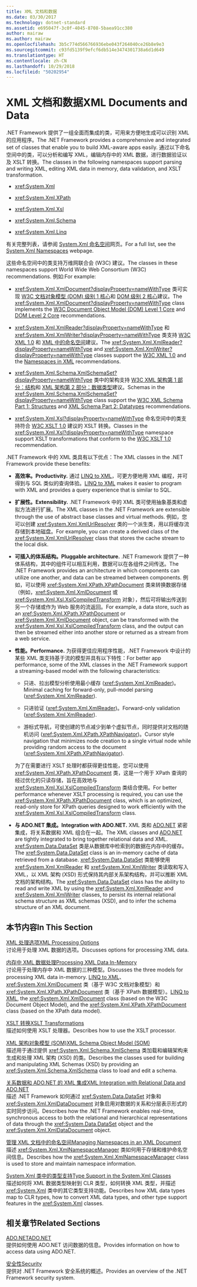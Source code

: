 ```yaml
---
title: XML 文档和数据
ms.date: 03/30/2017
ms.technology: dotnet-standard
ms.assetid: e695047f-3c0f-4045-8708-5baea91cc380
author: mairaw
ms.author: mairaw
ms.openlocfilehash: 3b5c774d566766936ebe043f264040ce26b8e9e3
ms.sourcegitcommit: c93fd5139f9efcf6db514e3474301738a6d1d649
ms.translationtype: HT
ms.contentlocale: zh-CN
ms.lasthandoff: 10/29/2018
ms.locfileid: "50202954"
---
```

# <a name="xml-documents-and-data"></a><span data-ttu-id="738eb-102">XML 文档和数据</span><span class="sxs-lookup"><span data-stu-id="738eb-102">XML Documents and Data</span></span>
<span data-ttu-id="738eb-103">.NET Framework 提供了一组全面而集成的类，可用来方便地生成可以识别 XML 的应用程序。</span><span class="sxs-lookup"><span data-stu-id="738eb-103">The .NET Framework provides a comprehensive and integrated set of classes that enable you to build XML-aware apps easily.</span></span> <span data-ttu-id="738eb-104">通过以下命名空间中的类，可以分析和编写 XML，编辑内存中的 XML 数据，进行数据验证以及 XSLT 转换。</span><span class="sxs-lookup"><span data-stu-id="738eb-104">The classes in the following namespaces support parsing and writing XML, editing XML data in memory, data validation, and XSLT transformation.</span></span>  
  
-   <xref:System.Xml>  
  
-   <xref:System.Xml.XPath>  
  
-   <xref:System.Xml.Xsl>  
  
-   <xref:System.Xml.Schema>  
  
-   <xref:System.Xml.Linq>  
  
 <span data-ttu-id="738eb-105">有关完整列表，请参阅 [System.Xml 命名空间](https://msdn.microsoft.com/library/gg145036.aspx)网页。</span><span class="sxs-lookup"><span data-stu-id="738eb-105">For a full list, see the [System.Xml Namespaces](https://msdn.microsoft.com/library/gg145036.aspx) webpage.</span></span>  
  
 <span data-ttu-id="738eb-106">这些命名空间中的类支持万维网联合会 (W3C) 建议。</span><span class="sxs-lookup"><span data-stu-id="738eb-106">The classes in these namespaces support World Wide Web Consortium (W3C) recommendations.</span></span> <span data-ttu-id="738eb-107">例如:</span><span class="sxs-lookup"><span data-stu-id="738eb-107">For example:</span></span>  
  
-   <span data-ttu-id="738eb-108"><xref:System.Xml.XmlDocument?displayProperty=nameWithType> 类可实现 [W3C 文档对象模型 (DOM) 级别 1 核心](https://www.w3.org/TR/REC-DOM-Level-1/)和 [DOM 级别 2 核心](https://www.w3.org/TR/DOM-Level-2-Core/)建议。</span><span class="sxs-lookup"><span data-stu-id="738eb-108">The <xref:System.Xml.XmlDocument?displayProperty=nameWithType> class implements the [W3C Document Object Model (DOM) Level 1 Core](https://www.w3.org/TR/REC-DOM-Level-1/) and [DOM Level 2 Core](https://www.w3.org/TR/DOM-Level-2-Core/) recommendations.</span></span>  
  
-   <span data-ttu-id="738eb-109"><xref:System.Xml.XmlReader?displayProperty=nameWithType> 和 <xref:System.Xml.XmlWriter?displayProperty=nameWithType> 类支持 [W3C XML 1.0](https://www.w3.org/TR/2006/REC-xml-20060816/) 和 [XML 中的命名空间](https://www.w3.org/TR/REC-xml-names/)建议。</span><span class="sxs-lookup"><span data-stu-id="738eb-109">The <xref:System.Xml.XmlReader?displayProperty=nameWithType> and <xref:System.Xml.XmlWriter?displayProperty=nameWithType> classes support the [W3C XML 1.0](https://www.w3.org/TR/2006/REC-xml-20060816/) and the [Namespaces in XML](https://www.w3.org/TR/REC-xml-names/) recommendations.</span></span>  
  
-   <span data-ttu-id="738eb-110"><xref:System.Xml.Schema.XmlSchemaSet?displayProperty=nameWithType> 类中的架构支持 [W3C XML 架构第 1 部分：结构](https://www.w3.org/TR/xmlschema-1/)和 [XML 架构第 2 部分：数据类型](https://www.w3.org/TR/xmlschema-2/)建议。</span><span class="sxs-lookup"><span data-stu-id="738eb-110">Schemas in the <xref:System.Xml.Schema.XmlSchemaSet?displayProperty=nameWithType> class support the [W3C XML Schema Part 1: Structures](https://www.w3.org/TR/xmlschema-1/) and [XML Schema Part 2: Datatypes](https://www.w3.org/TR/xmlschema-2/) recommendations.</span></span>  
  
-   <span data-ttu-id="738eb-111"><xref:System.Xml.Xsl?displayProperty=nameWithType> 命名空间中的类支持符合 [W3C XSLT 1.0](https://www.w3.org/TR/xslt) 建议的 XSLT 转换。</span><span class="sxs-lookup"><span data-stu-id="738eb-111">Classes in the <xref:System.Xml.Xsl?displayProperty=nameWithType> namespace support XSLT transformations that conform to the [W3C XSLT 1.0](https://www.w3.org/TR/xslt) recommendation.</span></span>  
  
 <span data-ttu-id="738eb-112">.NET Framework 中的 XML 类具有以下优点：</span><span class="sxs-lookup"><span data-stu-id="738eb-112">The XML classes in the .NET Framework provide these benefits:</span></span>  
  
-   <span data-ttu-id="738eb-113">**高效率。**</span><span class="sxs-lookup"><span data-stu-id="738eb-113">**Productivity.**</span></span> <span data-ttu-id="738eb-114">通过 [LINQ to XML](https://msdn.microsoft.com/library/f0fe21e9-ee43-4a55-b91a-0800e5782c13)，可更方便地用 XML 编程，并可得到与 SQL 类似的查询体验。</span><span class="sxs-lookup"><span data-stu-id="738eb-114">[LINQ to XML](https://msdn.microsoft.com/library/f0fe21e9-ee43-4a55-b91a-0800e5782c13) makes it easier to program with XML and provides a query experience that is similar to SQL.</span></span>  
  
-   <span data-ttu-id="738eb-115">**扩展性。**</span><span class="sxs-lookup"><span data-stu-id="738eb-115">**Extensibility.**</span></span> <span data-ttu-id="738eb-116">.NET Framework 中的 XML 类可使用抽象基类和虚拟方法进行扩展。</span><span class="sxs-lookup"><span data-stu-id="738eb-116">The XML classes in the .NET Framework are extensible through the use of abstract base classes and virtual methods.</span></span> <span data-ttu-id="738eb-117">例如，您可以创建 <xref:System.Xml.XmlUrlResolver> 类的一个派生类，用以将缓存流存储到本地磁盘。</span><span class="sxs-lookup"><span data-stu-id="738eb-117">For example, you can create a derived class of the <xref:System.Xml.XmlUrlResolver> class that stores the cache stream to the local disk.</span></span>  
  
-   <span data-ttu-id="738eb-118">**可插入的体系结构。**</span><span class="sxs-lookup"><span data-stu-id="738eb-118">**Pluggable architecture.**</span></span> <span data-ttu-id="738eb-119">.NET Framework 提供了一种体系结构，其中的组件可以相互利用，数据可以在各组件之间传送。</span><span class="sxs-lookup"><span data-stu-id="738eb-119">The .NET Framework provides an architecture in which components can utilize one another, and data can be streamed between components.</span></span> <span data-ttu-id="738eb-120">例如，可以使用 <xref:System.Xml.XPath.XPathDocument> 类来转换数据存储（例如，<xref:System.Xml.XmlDocument> 或 <xref:System.Xml.Xsl.XslCompiledTransform> 对象），然后可将输出传送到另一个存储或作为 Web 服务的流返回。</span><span class="sxs-lookup"><span data-stu-id="738eb-120">For example, a data store, such as an <xref:System.Xml.XPath.XPathDocument> or <xref:System.Xml.XmlDocument> object, can be transformed with the <xref:System.Xml.Xsl.XslCompiledTransform> class, and the output can then be streamed either into another store or returned as a stream from a web service.</span></span>  
  
-   <span data-ttu-id="738eb-121">**性能。**</span><span class="sxs-lookup"><span data-stu-id="738eb-121">**Performance.**</span></span> <span data-ttu-id="738eb-122">为获得更佳应用程序性能，.NET Framework 中设计的某些 XML 类支持基于流的模型并具有以下特性：</span><span class="sxs-lookup"><span data-stu-id="738eb-122">For better app performance, some of the XML classes in the .NET Framework support a streaming-based model with the following characteristics:</span></span>  
  
    -   <span data-ttu-id="738eb-123">只进、拉出模型分析使用最小缓存 (<xref:System.Xml.XmlReader>)。</span><span class="sxs-lookup"><span data-stu-id="738eb-123">Minimal caching for forward-only, pull-model parsing (<xref:System.Xml.XmlReader>).</span></span>  
  
    -   <span data-ttu-id="738eb-124">只进验证 (<xref:System.Xml.XmlReader>)。</span><span class="sxs-lookup"><span data-stu-id="738eb-124">Forward-only validation (<xref:System.Xml.XmlReader>).</span></span>  
  
    -   <span data-ttu-id="738eb-125">游标式导航，可使创建的节点减少到单个虚拟节点，同时提供对文档的随机访问 (<xref:System.Xml.XPath.XPathNavigator>)。</span><span class="sxs-lookup"><span data-stu-id="738eb-125">Cursor style navigation that minimizes node creation to a single virtual node while providing random access to the document (<xref:System.Xml.XPath.XPathNavigator>).</span></span>  
  
     <span data-ttu-id="738eb-126">为了在需要进行 XSLT 处理时都获得更佳性能，您可以使用 <xref:System.Xml.XPath.XPathDocument> 类，这是一个用于 XPath 查询的经过优化的只读存储，旨在高效地与 <xref:System.Xml.Xsl.XslCompiledTransform> 类结合使用。</span><span class="sxs-lookup"><span data-stu-id="738eb-126">For better performance whenever XSLT processing is required, you can use the <xref:System.Xml.XPath.XPathDocument> class, which is an optimized, read-only store for XPath queries designed to work efficiently with the <xref:System.Xml.Xsl.XslCompiledTransform> class.</span></span>  
  
-   <span data-ttu-id="738eb-127">**与 ADO.NET 集成。**</span><span class="sxs-lookup"><span data-stu-id="738eb-127">**Integration with ADO.NET.**</span></span> <span data-ttu-id="738eb-128">XML 类和 [ADO.NET](../../../../docs/framework/data/adonet/index.md) 紧密集成，将关系数据和 XML 组合在一起。</span><span class="sxs-lookup"><span data-stu-id="738eb-128">The XML classes and [ADO.NET](../../../../docs/framework/data/adonet/index.md) are tightly integrated to bring together relational data and XML.</span></span> <span data-ttu-id="738eb-129"><xref:System.Data.DataSet> 类是从数据库中检索到的数据在内存中的缓存。</span><span class="sxs-lookup"><span data-stu-id="738eb-129">The <xref:System.Data.DataSet> class is an in-memory cache of data retrieved from a database.</span></span> <span data-ttu-id="738eb-130"><xref:System.Data.DataSet> 类能够使用 <xref:System.Xml.XmlReader> 和 <xref:System.Xml.XmlWriter> 类读取和写入 XML，以 XML 架构 (XSD) 形式保持其内部关系架构结构，并可以推断 XML 文档的架构结构。</span><span class="sxs-lookup"><span data-stu-id="738eb-130">The <xref:System.Data.DataSet> class has the ability to read and write XML by using the <xref:System.Xml.XmlReader> and <xref:System.Xml.XmlWriter> classes, to persist its internal relational schema structure as XML schemas (XSD), and to infer the schema structure of an XML document.</span></span>  
  
## <a name="in-this-section"></a><span data-ttu-id="738eb-131">本节内容</span><span class="sxs-lookup"><span data-stu-id="738eb-131">In This Section</span></span>  
 [<span data-ttu-id="738eb-132">XML 处理选项</span><span class="sxs-lookup"><span data-stu-id="738eb-132">XML Processing Options</span></span>](../../../../docs/standard/data/xml/xml-processing-options.md)  
 <span data-ttu-id="738eb-133">讨论用于处理 XML 数据的选项。</span><span class="sxs-lookup"><span data-stu-id="738eb-133">Discusses options for processing XML data.</span></span>  
  
 [<span data-ttu-id="738eb-134">内存中 XML 数据处理</span><span class="sxs-lookup"><span data-stu-id="738eb-134">Processing XML Data In-Memory</span></span>](../../../../docs/standard/data/xml/processing-xml-data-in-memory.md)  
 <span data-ttu-id="738eb-135">讨论用于处理内存中 XML 数据的三种模型。</span><span class="sxs-lookup"><span data-stu-id="738eb-135">Discusses the three models for processing XML data in-memory.</span></span> <span data-ttu-id="738eb-136">[LINQ to XML](https://msdn.microsoft.com/library/f0fe21e9-ee43-4a55-b91a-0800e5782c13)、<xref:System.Xml.XmlDocument> 类（基于 W3C 文档对象模型）和 <xref:System.Xml.XPath.XPathDocument> 类（基于 XPath 数据模型）。</span><span class="sxs-lookup"><span data-stu-id="738eb-136">[LINQ to XML](https://msdn.microsoft.com/library/f0fe21e9-ee43-4a55-b91a-0800e5782c13), the <xref:System.Xml.XmlDocument> class (based on the W3C Document Object Model), and the <xref:System.Xml.XPath.XPathDocument> class (based on the XPath data model).</span></span>  
  
 [<span data-ttu-id="738eb-137">XSLT 转换</span><span class="sxs-lookup"><span data-stu-id="738eb-137">XSLT Transformations</span></span>](../../../../docs/standard/data/xml/xslt-transformations.md)  
 <span data-ttu-id="738eb-138">描述如何使用 XSLT 处理器。</span><span class="sxs-lookup"><span data-stu-id="738eb-138">Describes how to use the XSLT processor.</span></span>  
  
 [<span data-ttu-id="738eb-139">XML 架构对象模型 (SOM)</span><span class="sxs-lookup"><span data-stu-id="738eb-139">XML Schema Object Model (SOM)</span></span>](../../../../docs/standard/data/xml/xml-schema-object-model-som.md)  
 <span data-ttu-id="738eb-140">描述用于通过提供 <xref:System.Xml.Schema.XmlSchema> 类加载和编辑架构来生成和处理 XML 架构 (XSD) 的类。</span><span class="sxs-lookup"><span data-stu-id="738eb-140">Describes the classes used for building and manipulating XML Schemas (XSD) by providing an <xref:System.Xml.Schema.XmlSchema> class to load and edit a schema.</span></span>  
  
 [<span data-ttu-id="738eb-141">关系数据和 ADO.NET 的 XML 集成</span><span class="sxs-lookup"><span data-stu-id="738eb-141">XML Integration with Relational Data and ADO.NET</span></span>](../../../../docs/standard/data/xml/xml-integration-with-relational-data-and-adonet.md)  
 <span data-ttu-id="738eb-142">描述 .NET Framework 如何通过 <xref:System.Data.DataSet> 对象和 <xref:System.Xml.XmlDataDocument> 对象启用对数据的关系和分层表示形式的实时同步访问。</span><span class="sxs-lookup"><span data-stu-id="738eb-142">Describes how the .NET Framework enables real-time, synchronous access to both the relational and hierarchical representations of data through the <xref:System.Data.DataSet> object and the <xref:System.Xml.XmlDataDocument> object.</span></span>  
  
 [<span data-ttu-id="738eb-143">管理 XML 文档中的命名空间</span><span class="sxs-lookup"><span data-stu-id="738eb-143">Managing Namespaces in an XML Document</span></span>](../../../../docs/standard/data/xml/managing-namespaces-in-an-xml-document.md)  
 <span data-ttu-id="738eb-144">描述 <xref:System.Xml.XmlNamespaceManager> 类如何用于存储和维护命名空间信息。</span><span class="sxs-lookup"><span data-stu-id="738eb-144">Describes how the <xref:System.Xml.XmlNamespaceManager> class is used to store and maintain namespace information.</span></span>  
  
 [<span data-ttu-id="738eb-145">System.Xml 类中的类型支持</span><span class="sxs-lookup"><span data-stu-id="738eb-145">Type Support in the System.Xml Classes</span></span>](../../../../docs/standard/data/xml/type-support-in-the-system-xml-classes.md)  
 <span data-ttu-id="738eb-146">描述如何将 XML 数据类型映射到 CLR 类型，如何转换 XML 类型，并描述 <xref:System.Xml> 类中的其它类型支持功能。</span><span class="sxs-lookup"><span data-stu-id="738eb-146">Describes how XML data types map to CLR types, how to convert XML data types, and other type support features in the <xref:System.Xml> classes.</span></span>  
  
## <a name="related-sections"></a><span data-ttu-id="738eb-147">相关章节</span><span class="sxs-lookup"><span data-stu-id="738eb-147">Related Sections</span></span>  
 [<span data-ttu-id="738eb-148">ADO.NET</span><span class="sxs-lookup"><span data-stu-id="738eb-148">ADO.NET</span></span>](../../../../docs/framework/data/adonet/index.md)  
 <span data-ttu-id="738eb-149">提供如何使用 ADO.NET 访问数据的信息。</span><span class="sxs-lookup"><span data-stu-id="738eb-149">Provides information on how to access data using ADO.NET.</span></span>  
  
 [<span data-ttu-id="738eb-150">安全性</span><span class="sxs-lookup"><span data-stu-id="738eb-150">Security</span></span>](../../../../docs/standard/security/index.md)  
 <span data-ttu-id="738eb-151">提供对 .NET Framework 安全系统的概述。</span><span class="sxs-lookup"><span data-stu-id="738eb-151">Provides an overview of the .NET Framework security system.</span></span>  
  